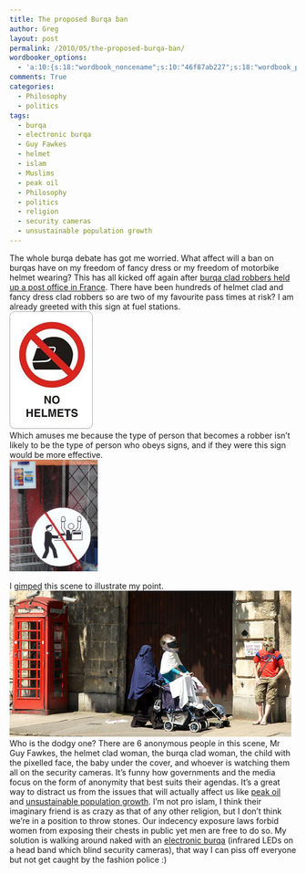 ```yaml
---
title: The proposed Burqa ban
author: Greg
layout: post
permalink: /2010/05/the-proposed-burqa-ban/
wordbooker_options:
  - 'a:10:{s:18:"wordbook_noncename";s:10:"46f87ab227";s:18:"wordbook_page_post";s:4:"-100";s:18:"wordbook_orandpage";s:1:"2";s:23:"wordbook_default_author";s:1:"2";s:23:"wordbook_extract_length";s:3:"256";s:19:"wordbook_actionlink";s:3:"300";s:26:"wordbooker_publish_default";s:2:"on";s:18:"wordbook_attribute";s:31:"Posted a new post on their blog";s:29:"wordbooker_status_update_text";s:35:": New blog post :  %title% - %link%";s:20:"wordbook_comment_get";s:2:"on";}'
comments: True
categories:
  - Philosophy
  - politics
tags:
  - burqa
  - electronic burqa
  - Guy Fawkes
  - helmet
  - islam
  - Muslims
  - peak oil
  - Philosophy
  - politics
  - religion
  - security cameras
  - unsustainable population growth
---
```

The whole burqa debate has got me worried. What affect will a ban on burqas have on my freedom of fancy dress or my freedom of motorbike helmet wearing? This has all kicked off again after [burqa clad robbers held up a post office in France][1]. There have been hundreds of helmet clad and fancy dress clad robbers so are two of my favourite pass times at risk? I am already greeted with this sign at fuel stations.  
[<img src="/wp-content/uploads/2010/05/no-helmets.jpeg" alt="" title="no helmets" width="146" height="206" class="alignnone size-full wp-image-382" />][2]  
Which amuses me because the type of person that becomes a robber isn&#8217;t likely to be the type of person who obeys signs, and if they were this sign would be more effective.  
[<img src="/wp-content/uploads/2010/05/robbery_sign.jpg" alt="" title="no_robbery_sign" width="155" height="196" class="alignnone size-full wp-image-383" />][3]

I [gimped][4] this scene to illustrate my point.  
[<img src="/wp-content/uploads/2010/05/Burqa_and_Guy_England_small1.jpg" alt="" title="Burqa_and_Guy_England_small" width="495" height="256" class="alignnone size-full wp-image-385" />][5]  
Who is the dodgy one? There are 6 anonymous people in this scene, Mr Guy Fawkes, the helmet clad woman, the burqa clad woman, the child with the pixelled face, the baby under the cover, and whoever is watching them all on the security cameras. It&#8217;s funny how governments and the media focus on the form of anonymity that best suits their agendas. It&#8217;s a great way to distract us from the issues that will actually affect us like [peak oil][6] and [unsustainable population growth][7]. I&#8217;m not pro islam, I think their imaginary friend is as crazy as that of any other religion, but I don&#8217;t think we&#8217;re in a position to throw stones. Our indecency exposure laws forbid women from exposing their chests in public yet men are free to do so. My solution is walking around naked with an [electronic burqa][8] (infrared LEDs on a head band which blind security cameras), that way I can piss off everyone but not get caught by the fashion police :)

 [1]: https://www.abc.net.au/news/stories/2010/02/07/2812378.htm
 [2]: /wp-content/uploads/2010/05/no-helmets.jpeg
 [3]: /wp-content/uploads/2010/05/robbery_sign.jpg
 [4]: https://www.gimp.org/
 [5]: /wp-content/uploads/2010/05/Burqa_and_Guy_England_small1.jpg
 [6]: https://en.wikipedia.org/wiki/Peak_oil
 [7]: http://socialissues.wiseto.com/Articles/FO3020630104/
 [8]: http://www.oberwelt.de/projects/2008/Filo%20art.htm
